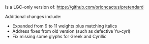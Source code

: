 Is a LGC-only version of: https://github.com/orioncactus/pretendard

Additional changes include:

- Expanded from 9 to 11 weights plus matching italics
- Address fixes from old version (such as defective Yu-cyrl)
- Fix missing some glyphs for Greek and Cyrillic
